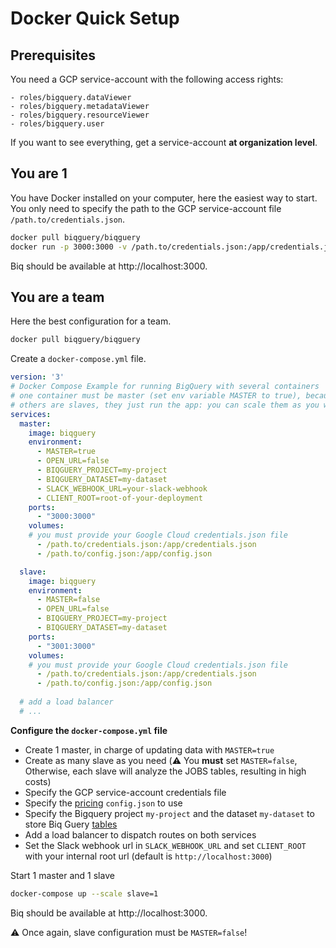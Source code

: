 # Docker Quick Setup

## Prerequisites

You need a GCP service-account with the following access rights:
```
- roles/bigquery.dataViewer
- roles/bigquery.metadataViewer
- roles/bigquery.resourceViewer
- roles/bigquery.user
```

If you want to see everything, get a service-account **at organization level**.

## You are 1

You have Docker installed on your computer, here the easiest way to start. You only need to specify the path to the GCP service-account file `/path.to/credentials.json`.

```sh
docker pull biqguery/biqguery
docker run -p 3000:3000 -v /path.to/credentials.json:/app/credentials.json biqguery
```

Biq should be available at http://localhost:3000.

## You are a team

Here the best configuration for a team.

```sh
docker pull biqguery/biqguery
```

Create a `docker-compose.yml` file.

```yml
version: '3'
# Docker Compose Example for running BigQuery with several containers
# one container must be master (set env variable MASTER to true), because it runs some init commands
# others are slaves, they just run the app: you can scale them as you want
services:
  master:
    image: biqguery
    environment:
      - MASTER=true
      - OPEN_URL=false
      - BIQGUERY_PROJECT=my-project
      - BIQGUERY_DATASET=my-dataset
      - SLACK_WEBHOOK_URL=your-slack-webhook
      - CLIENT_ROOT=root-of-your-deployment
    ports:
      - "3000:3000"
    volumes:
    # you must provide your Google Cloud credentials.json file
      - /path.to/credentials.json:/app/credentials.json
      - /path.to/config.json:/app/config.json

  slave:
    image: biqguery
    environment:
      - MASTER=false
      - OPEN_URL=false
      - BIQGUERY_PROJECT=my-project
      - BIQGUERY_DATASET=my-dataset
    ports:
      - "3001:3000"
    volumes:
    # you must provide your Google Cloud credentials.json file
      - /path.to/credentials.json:/app/credentials.json
      - /path.to/config.json:/app/config.json
  
  # add a load balancer
  # ...
```

**Configure the `docker-compose.yml` file**

- Create 1 master, in charge of updating data with `MASTER=true`
- Create as many slave as you need (⚠️ You **must** set `MASTER=false`, Otherwise, each slave will analyze the JOBS tables, resulting in high costs)
- Specify the GCP service-account credentials file
- Specify the [pricing](https://github.com/biqguery/docs/blob/main/README.md#setup-gcp-pricing) `config.json` to use
- Specify the Bigquery project `my-project` and the dataset `my-dataset` to store Biq Guery [tables](https://github.com/biqguery/docs/blob/main/README.md#temporary-tables-vs-non-temporary-tables)
- Add a load balancer to dispatch routes on both services
- Set the Slack webhook url in `SLACK_WEBHOOK_URL` and set `CLIENT_ROOT` with your internal root url (default is `http://localhost:3000`)

Start 1 master and 1 slave

```sh
docker-compose up --scale slave=1
```

Biq should be available at http://localhost:3000.

⚠️ Once again, slave configuration must be `MASTER=false`! 
